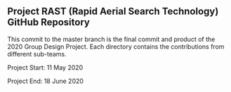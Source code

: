 ## Project RAST (Rapid Aerial Search Technology) GitHub Repository

This commit to the master branch is the final commit and product of the 2020 Group Design Project. Each directory contains the contributions from different sub-teams.

Project Start: 11 May 2020

Project End: 18 June 2020